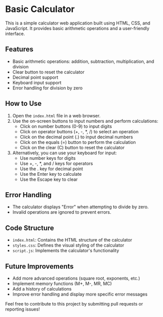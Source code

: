 # Basic Calculator

This is a simple calculator web application built using HTML, CSS, and JavaScript. It provides basic arithmetic operations and a user-friendly interface.

## Features

- Basic arithmetic operations: addition, subtraction, multiplication, and division
- Clear button to reset the calculator
- Decimal point support
- Keyboard input support
- Error handling for division by zero

## How to Use

1. Open the `index.html` file in a web browser.
2. Use the on-screen buttons to input numbers and perform calculations:
   - Click on number buttons (0-9) to input digits
   - Click on operator buttons (+, -, *, /) to select an operation
   - Click on the decimal point (.) to input decimal numbers
   - Click on the equals (=) button to perform the calculation
   - Click on the clear (C) button to reset the calculator
3. Alternatively, you can use your keyboard for input:
   - Use number keys for digits
   - Use +, -, *, and / keys for operators
   - Use the . key for decimal point
   - Use the Enter key to calculate
   - Use the Escape key to clear

## Error Handling

- The calculator displays "Error" when attempting to divide by zero.
- Invalid operations are ignored to prevent errors.

## Code Structure

- `index.html`: Contains the HTML structure of the calculator
- `styles.css`: Defines the visual styling of the calculator
- `script.js`: Implements the calculator's functionality

## Future Improvements

- Add more advanced operations (square root, exponents, etc.)
- Implement memory functions (M+, M-, MR, MC)
- Add a history of calculations
- Improve error handling and display more specific error messages

Feel free to contribute to this project by submitting pull requests or reporting issues!